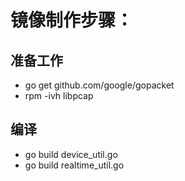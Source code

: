 # 镜像制作步骤：

## 准备工作
* go get github.com/google/gopacket
* rpm -ivh  libpcap

## 编译
* go build device_util.go
* go build realtime_util.go
  